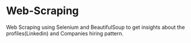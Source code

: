 # Web-Scraping
Web Scraping using Selenium and BeautifulSoup to get insights about the profiles(Linkedin) and Companies hiring pattern. 
